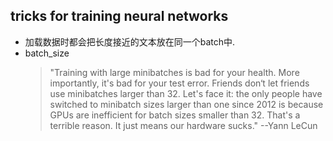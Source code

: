 ## tricks for training neural networks
- 加载数据时都会把长度接近的文本放在同一个batch中.
- batch_size
    > "Training with large minibatches is bad for your health. More importantly, it's bad for your test error. Friends don‘t let friends use minibatches larger than 32. Let's face it: the only people have switched to minibatch sizes larger than one since 2012 is because GPUs are inefficient for batch sizes smaller than 32. That's a terrible reason. It just means our hardware sucks." --Yann LeCun
